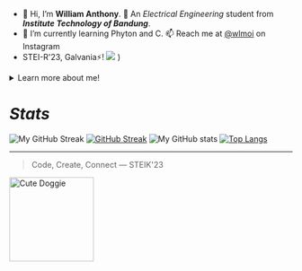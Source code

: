 - 👋 Hi, I’m **William Anthony**.  🐍 An _Electrical Engineering_ student from _**Institute Technology of Bandung**_.
- 🌱 I’m currently learning Phyton and C. 📫 Reach me at [@wlmoi](https://www.instagram.com/wlmoi/)  on Instagram
- STEI-R'23, Galvania⚡!
![](https://komarev.com/ghpvc/?username=wlmoi&color=green)
  )
<details>
<summary>Learn more about me!</summary>

| Rank | My Hobbies |
|-----:|-----------|
|     1| Sleeping    |
|     2| Eating         |
|     3| Coding    |

</details>

# _Stats_
![My GitHub Streak](https://github-readme-streak-stats.herokuapp.com/?user=wlmoi&theme=dracula)
[![GitHub Streak](https://streak-stats.demolab.com/?user=wlmoi&theme=highcontrast)](https://git.io/streak-stats)
![My GitHub stats](https://github-readme-stats.vercel.app/api?username=wlmoi&layout=compact&theme=dracula)
[![Top Langs](https://github-readme-stats.vercel.app/api/top-langs/?username=wlmoi&layout=compact&theme=dracula)](https://github.com/wlmoi)

---
> Code, Create, Connect
— STEIK'23
> <picture>
  <img alt="Cute Doggie" src="https://i.redd.it/jzh3q3g92v921.jpg" width=150px length=150px>
  </picture>

<!--- For Gif Image
<picture>
  <source media="(prefers-color-scheme: dark)" srcset="https://user-images.githubusercontent.com/25423296/163456776-7f95b81a-f1ed-45f7-b7ab-8fa810d529fa.png">
  <source media="(prefers-color-scheme: light)" srcset="https://user-images.githubusercontent.com/25423296/163456779-a8556205-d0a5-45e2-ac17-42d089e3c3f8.png">
  <img alt="Shows an illustrated sun in light mode and a moon with stars in dark mode." src="https://user-images.githubusercontent.com/25423296/163456779-a8556205-d0a5-45e2-ac17-42d089e3c3f8.png">
</picture>
--->



<!---
wlmoi/wlmoi is a ✨ special ✨ repository because its `README.md` (this file) appears on your GitHub profile.
You can click the Preview link to take a look at your changes.

> [!NOTE]
> Useful information that users should know, even when skimming content.

> [!TIP]
> Helpful advice for doing things better or more easily.

> [!IMPORTANT]
> Key information users need to know to achieve their goal.

> [!WARNING]
> Urgent info that needs immediate user attention to avoid problems.

> [!CAUTION]
> Advises about risks or negative outcomes of certain actions.

--->
